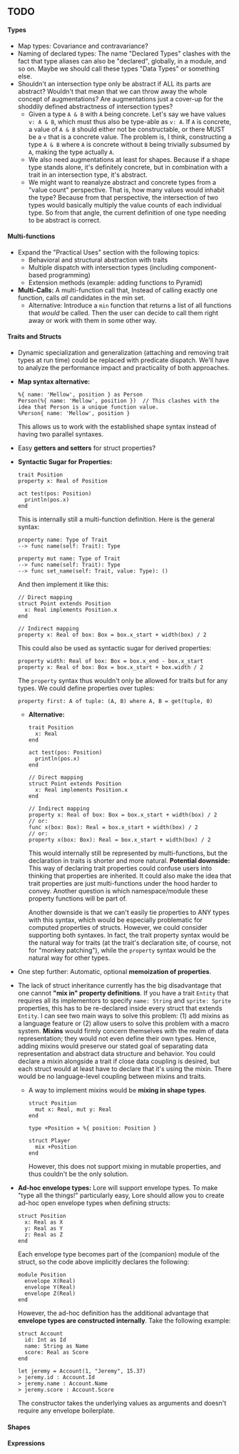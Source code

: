 ## TODO

#### Types

- Map types: Covariance and contravariance?
- Naming of declared types: The name "Declared Types" clashes with the fact that type aliases can also be "declared", globally, in a module, and so on. Maybe we should call these types "Data Types" or something else.
- Shouldn't an intersection type only be abstract if ALL its parts are abstract? Wouldn't that mean that we can throw away the whole concept of augmentations? Are augmentations just a cover-up for the shoddily defined abstractness of intersection types?
  - Given a type `A & B` with `A` being concrete. Let's say we have values `v: A & B`, which must thus also be type-able as `v: A`. If `A` is concrete, a value of `A & B` should either not be constructable, or there MUST be a `v` that is a concrete value. The problem is, I think, constructing a type `A & B` where `A` is concrete without `B` being trivially subsumed by `A`, making the type actually `A`.
  - We also need augmentations at least for shapes. Because if a shape type stands alone, it's definitely concrete, but in combination with a trait in an intersection type, it's abstract.
  - We might want to reanalyze abstract and concrete types from a "value count" perspective. That is, how many values would inhabit the type? Because from that perspective, the intersection of two types would basically multiply the value counts of each individual type. So from that angle, the current definition of one type needing to be abstract is correct. 


#### Multi-functions

- Expand the "Practical Uses" section with the following topics:
  - Behavioral and structural abstraction with traits
  - Multiple dispatch with intersection types (including component-based programming)
  - Extension methods (example: adding functions to Pyramid)
- **Multi-Calls:** A multi-function call that, Instead of calling exactly one function, calls *all* candidates in the min set.
  - Alternative: Introduce a `min` function that returns a list of all functions that *would* be called. Then the user can decide to call them right away or work with them in some other way.


#### Traits and Structs

- Dynamic specialization and generalization (attaching and removing trait types at run time) could be replaced with predicate dispatch. We'll have to analyze the performance impact and practicality of both approaches.
- **Map syntax alternative:**
  ```
  %{ name: 'Mellow', position } as Person
  Person(%{ name: 'Mellow', position })  // This clashes with the idea that Person is a unique function value.
  %Person{ name: 'Mellow', position }
  ```

  This allows us to work with the established shape syntax instead of having two parallel syntaxes.
- Easy **getters and setters** for struct properties?
- **Syntactic Sugar for Properties:**
  ```
  trait Position
  property x: Real of Position
  
  act test(pos: Position)
    println(pos.x)
  end
  ```
  
  This is internally still a multi-function definition. Here is the general syntax:

  ```
  property name: Type of Trait
  --> func name(self: Trait): Type
  
  property mut name: Type of Trait
  --> func name(self: Trait): Type
  --> func set_name(self: Trait, value: Type): ()
  ```

  And then implement it like this:

  ```
  // Direct mapping
  struct Point extends Position
    x: Real implements Position.x
  end
  
  // Indirect mapping
  property x: Real of box: Box = box.x_start + width(box) / 2
  ```

  This could also be used as syntactic sugar for derived properties:

  ```
  property width: Real of box: Box = box.x_end - box.x_start
  property x: Real of box: Box = box.x_start + box.width / 2
  ```

  The `property` syntax thus wouldn't only be allowed for traits but for any types. We could define properties over tuples:

  ```
  property first: A of tuple: (A, B) where A, B = get(tuple, 0)
  ```
  - **Alternative:**

    ```
    trait Position
      x: Real
    end
    
    act test(pos: Position)
      println(pos.x)
    end
    
    // Direct mapping
    struct Point extends Position
      x: Real implements Position.x
    end
    
    // Indirect mapping
    property x: Real of box: Box = box.x_start + width(box) / 2
    // or:
    func x(box: Box): Real = box.x_start + width(box) / 2
    // or:
    property x(box: Box): Real = box.x_start + width(box) / 2
    ```

    This would internally still be represented by multi-functions, but the declaration in traits is shorter and more natural. **Potential downside:** This way of declaring trait properties could confuse users into thinking that properties are inherited. It could also make the idea that trait properties are just multi-functions under the hood harder to convey. Another question is which namespace/module these property functions will be part of.

    Another downside is that we can't easily tie properties to ANY types with this syntax, which would be especially problematic for computed properties of structs. However, we could consider supporting both syntaxes. In fact, the trait property syntax would be the natural way for traits (at the trait's declaration site, of course, not for "monkey patching"), while the `property` syntax would be the natural way for other types.
- One step further: Automatic, optional **memoization of properties**.
- The lack of struct inheritance currently has the big disadvantage that one cannot **"mix in" property definitions**. If you have a trait `Entity` that requires all its implementors to specify `name: String` and `sprite: Sprite` properties, this has to be re-declared inside every struct that extends `Entity`. I can see two main ways to solve this problem: (1) add mixins as a language feature or (2) allow users to solve this problem with a macro system. **Mixins** would firmly concern themselves with the realm of data representation; they would not even define their own types. Hence, adding mixins would preserve our stated goal of separating data representation and abstract data structure and behavior. You could declare a mixin alongside a trait if close data coupling is desired, but each struct would at least have to declare that it's using the mixin. There would be no language-level coupling between mixins and traits.
  - A way to implement mixins would be **mixing in shape types**.

    ```
    struct Position
      mut x: Real, mut y: Real
    end
    
    type +Position = %{ position: Position }
    
    struct Player
      mix +Position
    end
    ```
    
    However, this does not support mixing in mutable properties, and thus couldn't be the only solution.
- **Ad-hoc envelope types:** Lore will support envelope types. To make "type all the things!" particularly easy, Lore should allow you to create ad-hoc open envelope types when defining structs:

  ```
  struct Position
    x: Real as X
    y: Real as Y
    z: Real as Z
  end
  ```

  Each envelope type becomes part of the (companion) module of the struct, so the code above implicitly declares the following:

  ```
  module Position
    envelope X(Real)
    envelope Y(Real)
    envelope Z(Real)
  end
  ```

  However, the ad-hoc definition has the additional advantage that **envelope types are constructed internally**. Take the following example:

  ```
  struct Account
    id: Int as Id
    name: String as Name
    score: Real as Score
  end
  
  let jeremy = Account(1, "Jeremy", 15.37)
  > jeremy.id : Account.Id
  > jeremy.name : Account.Name
  > jeremy.score : Account.Score
  ```

  The constructor takes the underlying values as arguments and doesn't require any envelope boilerplate.


#### Shapes


#### Expressions
